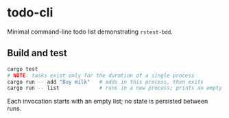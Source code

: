 # todo-cli

Minimal command-line todo list demonstrating `rstest-bdd`.

## Build and test

```bash
cargo test
# NOTE: tasks exist only for the duration of a single process
cargo run -- add "Buy milk"   # adds in this process, then exits
cargo run -- list             # runs in a new process; prints an empty list
```

Each invocation starts with an empty list; no state is persisted between runs.
